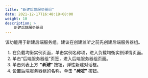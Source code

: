 ```yaml
---
title: "新建后端服务器组"
date: 2021-12-17T16:48:18+08:00
weight: 10
description: >
    新建后端服务器组
---
```


该功能用于新建后端服务组。建议在创建监听之前先创建后端服务器组。

1. 在负载均衡实例页面，单击实例名称项，进入负载均衡实例详情页面。
2. 单击“后端服务器组”页签，进入后端服务器组页面。
3. 单击列表上方 **_"新建"_** 按钮，弹性新建对话框。
4. 设置后端服务器组的名称，单击 **_"确定"_** 按钮。